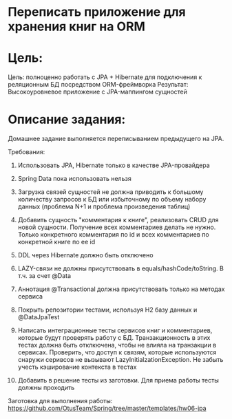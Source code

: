 #  Переписать приложение для хранения книг на ORM

# Цель:

Цель: полноценно работать с JPA + Hibernate для подключения к реляционным БД посредством ORM-фреймворка
Результат: Высокоуровневое приложение с JPA-маппингом сущностей

# Описание задания:
Домашнее задание выполняется переписыванием предыдущего на JPA.


Требования:

1. Использовать JPA, Hibernate только в качестве JPA-провайдера

2. Spring Data пока использовать нельзя

3. Загрузка связей сущностей не должна приводить к большому количеству запросов к БД или избыточному по объему набору данных (проблема N+1 и проблема произведения таблиц)

4. Добавить сущность "комментария к книге", реализовать CRUD для новой сущности. Получение всех комментариев делать не нужно. Только конкретного комментария по id и всех комментариев по конкретной книге по ее id

5. DDL через Hibernate должно быть отключено

6. LAZY-связи не должны присутствовать в equals/hashCode/toString. В т.ч. за счет @Data

7. Аннотация @Transactional должна присутствовать только на методах сервиса

8. Покрыть репозитории тестами, используя H2 базу данных и @DataJpaTest

9. Написать интеграционные тесты сервисов книг и комментариев, которые будут проверять работу с БД. Транзакционность в этих тестах должна быть отклкючена, чтобы не влияла на транзакции в сервисах. Проверить, что доступ к связям, которые используются снаружи серивсов не вызывают LazyInitialzationException. Не забыть учесть кэширование контекста в тестах

10. Добавить в решение тесты из заготовки. Для приема работы тесты должны проходить

Заготовка для выполнения работы: https://github.com/OtusTeam/Spring/tree/master/templates/hw06-jpa

